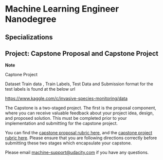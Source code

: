 # Machine Learning Engineer Nanodegree
## Specializations
## Project: Capstone Proposal and Capstone Project

**Note**

Captone Project

Dataset
Train data , Train Labels, Test Data and Submission format for the test labels is found at the below url

https://www.kaggle.com/c/invasive-species-monitoring/data

The Capstone is a two-staged project. The first is the proposal component, where you can receive valuable feedback about your project idea, design, and proposed solution. This must be completed prior to your implementation and submitting for the capstone project. 

You can find the [capstone proposal rubric here](https://review.udacity.com/#!/rubrics/410/view), and the [capstone project rubric here](https://review.udacity.com/#!/rubrics/108/view). Please ensure that you are following directions correctly before submitting these two stages which encapsulate your capstone.

Please email [machine-support@udacity.com](mailto:machine-support@udacity.com) if you have any questions.
